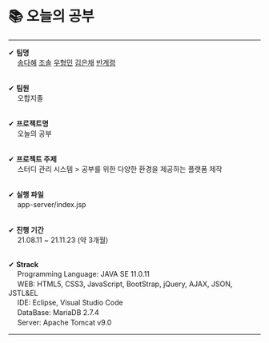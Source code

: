 # :books: 오늘의 공부
--------------------------------------------------------------------------

✔ **팀명**<br/>
　 [송다혜](https://github.com/ssongdahye) [조솔](https://github.com/jo-sol) [우형민](https://github.com/woohyeongminn) [김은채](https://github.com/Kimeunchaee) [반계령](https://github.com/gyeryeongban)<br/>
  <br/>
  
✔ **팀원**<br/>
　 오합지졸<br/>
  <br/>
  
✔ **프로젝트명**<br/>
　 오늘의 공부<br/>
  <br/>
  
✔ **프로젝트 주제**<br/>
　 스터디 관리 시스템 > 공부를 위한 다양한 환경을 제공하는 플랫폼 제작<br/>
  <br/>
  
✔ **실행 파일**<br/>
　 app-server/index.jsp<br/>
  <br/>
  
✔ **진행 기간**<br/>
　 21.08.11 ~ 21.11.23 (약 3개월)<br/>
  <br/>
  
✔ **Strack**<br/>
　 Programming Language: JAVA SE 11.0.11<br/>
　 WEB: HTML5, CSS3, JavaScript, BootStrap, jQuery, AJAX, JSON, JSTL&EL<br/>
　 IDE: Eclipse, Visual Studio Code<br/>
　 DataBase: MariaDB 2.7.4<br/>
　 Server: Apache Tomcat v9.0<br/>
  
--------------------------------------------------------------------------

